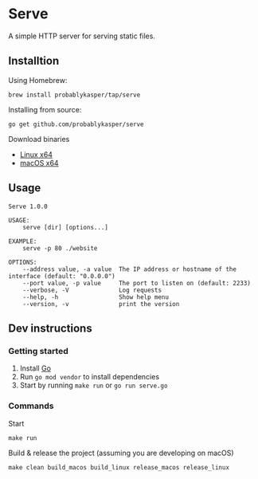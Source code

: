 # Serve

A simple HTTP server for serving static files.

## Installtion

Using Homebrew:
```
brew install probablykasper/tap/serve
```

Installing from source:
```
go get github.com/probablykasper/serve
```

Download binaries
- [Linux x64](https://github.com/probablykasper/serve/releases/latest/download/serve-linux_x64.zip)
- [macOS x64](https://github.com/probablykasper/serve/releases/latest/download/serve-macos_x64.zip)

## Usage

```
Serve 1.0.0
  
USAGE:
    serve [dir] [options...]

EXAMPLE:
    serve -p 80 ./website

OPTIONS:
    --address value, -a value  The IP address or hostname of the interface (default: "0.0.0.0")
    --port value, -p value     The port to listen on (default: 2233)
    --verbose, -V              Log requests
    --help, -h                 Show help menu
    --version, -v              print the version
```

## Dev instructions

### Getting started
1. Install [Go](https://golang.org/)
2. Run `go mod vendor` to install dependencies
3. Start by running `make run` or `go run serve.go`

### Commands

Start
```
make run
```

Build & release the project (assuming you are developing on macOS)

```
make clean build_macos build_linux release_macos release_linux
```
